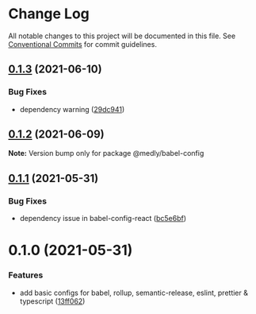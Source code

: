 # Change Log

All notable changes to this project will be documented in this file.
See [Conventional Commits](https://conventionalcommits.org) for commit guidelines.

## [0.1.3](https://github.com/medly/configs/compare/@medly/babel-config@0.1.2...@medly/babel-config@0.1.3) (2021-06-10)


### Bug Fixes

* dependency warning ([29dc941](https://github.com/medly/configs/commit/29dc9416844032c6d3680fdbecaa3054af4f31f5))





## [0.1.2](https://github.com/medly/configs/compare/@medly/babel-config@0.1.1...@medly/babel-config@0.1.2) (2021-06-09)

**Note:** Version bump only for package @medly/babel-config





## [0.1.1](https://github.com/medly/configs/compare/@medly/babel-config@0.1.0...@medly/babel-config@0.1.1) (2021-05-31)


### Bug Fixes

* dependency issue in babel-config-react ([bc5e6bf](https://github.com/medly/configs/commit/bc5e6bf115183e7638b6468e5c6400819c2ecd28))





# 0.1.0 (2021-05-31)


### Features

* add basic configs for babel, rollup, semantic-release, eslint, prettier & typescript ([13ff062](https://github.com/medly/configs/commit/13ff0623177c58378914d01031328d71504653af))
